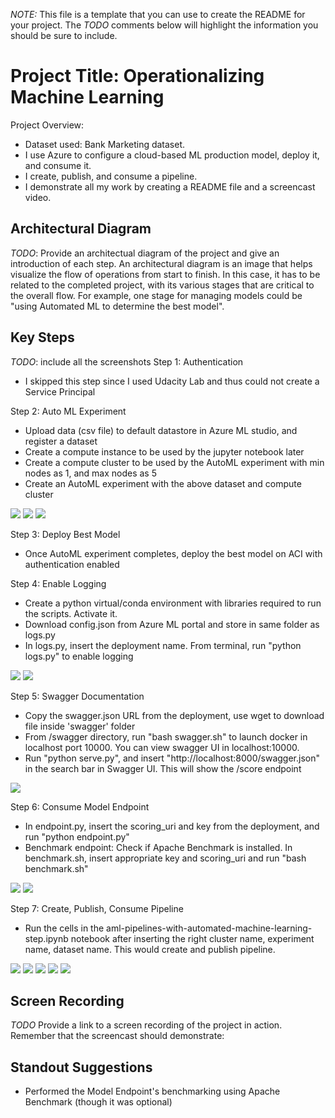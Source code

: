*NOTE:* This file is a template that you can use to create the README for your project. The *TODO* comments below will highlight the information you should be sure to include.


# Project Title: Operationalizing Machine Learning

Project Overview: 
- Dataset used: Bank Marketing dataset. 
- I use Azure to configure a cloud-based ML production model, deploy it, and consume it. 
- I create, publish, and consume a pipeline. 
- I demonstrate all my work by creating a README file and a screencast video.


## Architectural Diagram
*TODO*: Provide an architectual diagram of the project and give an introduction of each step. An architectural diagram is an image that helps visualize the flow of operations from start to finish. In this case, it has to be related to the completed project, with its various stages that are critical to the overall flow. For example, one stage for managing models could be "using Automated ML to determine the best model". 

## Key Steps
*TODO*: include all the screenshots
Step 1: Authentication
- I skipped this step since I used Udacity Lab and thus could not create a Service Principal

Step 2: Auto ML Experiment
- Upload data (csv file) to default datastore in Azure ML studio, and register a dataset
- Create a compute instance to be used by the jupyter notebook later 
- Create a compute cluster to be used by the AutoML experiment with min nodes as 1, and max nodes as 5
- Create an AutoML experiment with the above dataset and compute cluster
<img src="screenshots/registered_dataset.png">
<img src="screenshots/experiment_completed.png">
<img src="screenshots/best_model_voting_ensemble.png">

Step 3: Deploy Best Model
- Once AutoML experiment completes, deploy the best model on ACI with authentication enabled

Step 4: Enable Logging
- Create a python virtual/conda environment with libraries required to run the scripts. Activate it.
- Download config.json from Azure ML portal and store in same folder as logs.py
- In logs.py, insert the deployment name. From terminal, run "python logs.py" to enable logging
<img src="screenshots/app_insights_enabled.png">
<img src="screenshots/logs_screenshot.png">

Step 5: Swagger Documentation
- Copy the swagger.json URL from the deployment, use wget to download file inside 'swagger' folder
- From /swagger directory, run "bash swagger.sh" to launch docker in localhost port 10000. You can view swagger UI in localhost:10000.
- Run "python serve.py", and insert "http://localhost:8000/swagger.json" in the search bar in Swagger UI. This will show the /score endpoint
<img src="screenshots/swagger_http_endpoints_localhost.png">

Step 6: Consume Model Endpoint
- In endpoint.py, insert the scoring_uri and key from the deployment, and run "python endpoint.py"
- Benchmark endpoint: Check if Apache Benchmark is installed. In benchmark.sh, insert appropriate key and scoring_uri and run "bash benchmark.sh"
<img src="screenshots/endpoint_script_json_output.png">
<img src="screenshots/benchmark_results.png">

Step 7: Create, Publish, Consume Pipeline
- Run the cells in the aml-pipelines-with-automated-machine-learning-step.ipynb notebook after inserting the right cluster name, experiment name, dataset name. This would create and publish pipeline. 
<img src="screenshots/pipeline_created.png">
<img src="screenshots/pipeline_endpoint.png">
<img src="screenshots/bank_dataset_with_automl_module.png">
<img src="screenshots/published_pipeline_overview_status_active.png">
<img src="screenshots/run_details_widget_step_runs.png">


## Screen Recording
*TODO* Provide a link to a screen recording of the project in action. Remember that the screencast should demonstrate:

## Standout Suggestions
- Performed the Model Endpoint's benchmarking using Apache Benchmark (though it was optional)
